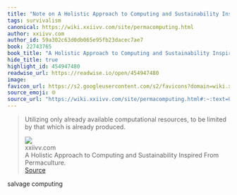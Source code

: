 ```yaml
---
title: "Note on A Holistic Approach to Computing and Sustainability Inspired From Permaculture. via xxiivv.com"
tags: survivalism
canonical: https://wiki.xxiivv.com/site/permacomputing.html
author: xxiivv.com
author_id: 59a302c63d0db065e95fb23dacec7ae7
book: 22743765
book_title: "A Holistic Approach to Computing and Sustainability Inspired From Permaculture."
hide_title: true
highlight_id: 454947480
readwise_url: https://readwise.io/open/454947480
image: 
favicon_url: https://s2.googleusercontent.com/s2/favicons?domain=wiki.xxiivv.com
source_emoji: 🌐
source_url: "https://wiki.xxiivv.com/site/permacomputing.html#:~:text=Utilizing%20only%20already,is%20already%20produced."
---
```


> Utilizing only already available computational resources, to be limited by that which is already produced.
> <div class="quoteback-footer"><div class="quoteback-avatar"><img class="mini-favicon" src="https://s2.googleusercontent.com/s2/favicons?domain=wiki.xxiivv.com"></div><div class="quoteback-metadata"><div class="metadata-inner"><span style="display:none">FROM:</span><div aria-label="xxiivv.com" class="quoteback-author"> xxiivv.com</div><div aria-label="A Holistic Approach to Computing and Sustainability Inspired From Permaculture." class="quoteback-title"> A Holistic Approach to Computing and Sustainability Inspired From Permaculture.</div></div></div><div class="quoteback-backlink"><a target="_blank" aria-label="go to the full text of this quotation" rel="noopener" href="https://wiki.xxiivv.com/site/permacomputing.html#:~:text=Utilizing%20only%20already,is%20already%20produced." class="quoteback-arrow"> Source</a></div></div>

salvage computing